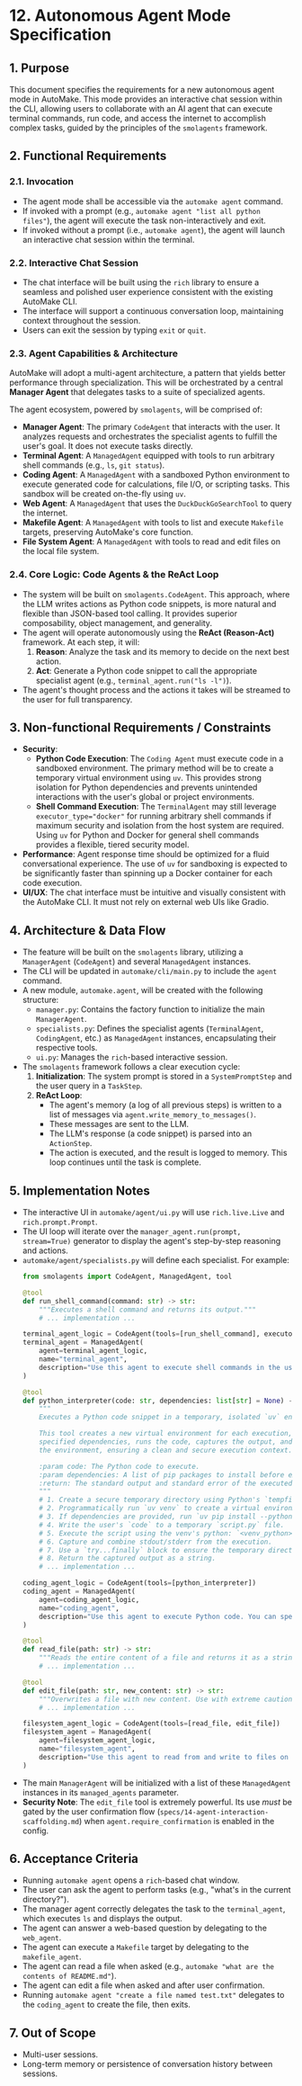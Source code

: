 # 12. Autonomous Agent Mode Specification

## 1. Purpose
This document specifies the requirements for a new autonomous agent mode in AutoMake. This mode provides an interactive chat session within the CLI, allowing users to collaborate with an AI agent that can execute terminal commands, run code, and access the internet to accomplish complex tasks, guided by the principles of the `smolagents` framework.

## 2. Functional Requirements

### 2.1. Invocation
- The agent mode shall be accessible via the `automake agent` command.
- If invoked with a prompt (e.g., `automake agent "list all python files"`), the agent will execute the task non-interactively and exit.
- If invoked without a prompt (i.e., `automake agent`), the agent will launch an interactive chat session within the terminal.

### 2.2. Interactive Chat Session
- The chat interface will be built using the `rich` library to ensure a seamless and polished user experience consistent with the existing AutoMake CLI.
- The interface will support a continuous conversation loop, maintaining context throughout the session.
- Users can exit the session by typing `exit` or `quit`.

### 2.3. Agent Capabilities & Architecture
AutoMake will adopt a multi-agent architecture, a pattern that yields better performance through specialization. This will be orchestrated by a central **Manager Agent** that delegates tasks to a suite of specialized agents.

The agent ecosystem, powered by `smolagents`, will be comprised of:
- **Manager Agent**: The primary `CodeAgent` that interacts with the user. It analyzes requests and orchestrates the specialist agents to fulfill the user's goal. It does not execute tasks directly.
- **Terminal Agent**: A `ManagedAgent` equipped with tools to run arbitrary shell commands (e.g., `ls`, `git status`).
- **Coding Agent**: A `ManagedAgent` with a sandboxed Python environment to execute generated code for calculations, file I/O, or scripting tasks. This sandbox will be created on-the-fly using `uv`.
- **Web Agent**: A `ManagedAgent` that uses the `DuckDuckGoSearchTool` to query the internet.
- **Makefile Agent**: A `ManagedAgent` with tools to list and execute `Makefile` targets, preserving AutoMake's core function.
- **File System Agent**: A `ManagedAgent` with tools to read and edit files on the local file system.

### 2.4. Core Logic: Code Agents & the ReAct Loop
- The system will be built on `smolagents.CodeAgent`. This approach, where the LLM writes actions as Python code snippets, is more natural and flexible than JSON-based tool calling. It provides superior composability, object management, and generality.
- The agent will operate autonomously using the **ReAct (Reason-Act)** framework. At each step, it will:
    1.  **Reason**: Analyze the task and its memory to decide on the next best action.
    2.  **Act**: Generate a Python code snippet to call the appropriate specialist agent (e.g., `terminal_agent.run("ls -l")`).
- The agent's thought process and the actions it takes will be streamed to the user for full transparency.

## 3. Non-functional Requirements / Constraints
- **Security**:
  - **Python Code Execution**: The `Coding Agent` must execute code in a sandboxed environment. The primary method will be to create a temporary virtual environment using `uv`. This provides strong isolation for Python dependencies and prevents unintended interactions with the user's global or project environments.
  - **Shell Command Execution**: The `TerminalAgent` may still leverage `executor_type="docker"` for running arbitrary shell commands if maximum security and isolation from the host system are required. Using `uv` for Python and Docker for general shell commands provides a flexible, tiered security model.
- **Performance**: Agent response time should be optimized for a fluid conversational experience. The use of `uv` for sandboxing is expected to be significantly faster than spinning up a Docker container for each code execution.
- **UI/UX**: The chat interface must be intuitive and visually consistent with the AutoMake CLI. It must not rely on external web UIs like Gradio.

## 4. Architecture & Data Flow
- The feature will be built on the `smolagents` library, utilizing a `ManagerAgent` (`CodeAgent`) and several `ManagedAgent` instances.
- The CLI will be updated in `automake/cli/main.py` to include the `agent` command.
- A new module, `automake.agent`, will be created with the following structure:
  - `manager.py`: Contains the factory function to initialize the main `ManagerAgent`.
  - `specialists.py`: Defines the specialist agents (`TerminalAgent`, `CodingAgent`, etc.) as `ManagedAgent` instances, encapsulating their respective tools.
  - `ui.py`: Manages the `rich`-based interactive session.
- The `smolagents` framework follows a clear execution cycle:
    1. **Initialization**: The system prompt is stored in a `SystemPromptStep` and the user query in a `TaskStep`.
    2. **ReAct Loop**:
        - The agent's memory (a log of all previous steps) is written to a list of messages via `agent.write_memory_to_messages()`.
        - These messages are sent to the LLM.
        - The LLM's response (a code snippet) is parsed into an `ActionStep`.
        - The action is executed, and the result is logged to memory.
    This loop continues until the task is complete.

## 5. Implementation Notes
- The interactive UI in `automake/agent/ui.py` will use `rich.live.Live` and `rich.prompt.Prompt`.
- The UI loop will iterate over the `manager_agent.run(prompt, stream=True)` generator to display the agent's step-by-step reasoning and actions.
- `automake/agent/specialists.py` will define each specialist. For example:
  ```python
  from smolagents import CodeAgent, ManagedAgent, tool

  @tool
  def run_shell_command(command: str) -> str:
      """Executes a shell command and returns its output."""
      # ... implementation ...

  terminal_agent_logic = CodeAgent(tools=[run_shell_command], executor_type="docker")
  terminal_agent = ManagedAgent(
      agent=terminal_agent_logic,
      name="terminal_agent",
      description="Use this agent to execute shell commands in the user's terminal."
  )

  @tool
  def python_interpreter(code: str, dependencies: list[str] = None) -> str:
      """
      Executes a Python code snippet in a temporary, isolated `uv` environment.

      This tool creates a new virtual environment for each execution, installs any
      specified dependencies, runs the code, captures the output, and tears down
      the environment, ensuring a clean and secure execution context.

      :param code: The Python code to execute.
      :param dependencies: A list of pip packages to install before execution.
      :return: The standard output and standard error of the executed code.
      """
      # 1. Create a secure temporary directory using Python's `tempfile` module.
      # 2. Programmatically run `uv venv` to create a virtual environment inside the directory.
      # 3. If dependencies are provided, run `uv pip install --python <venv_python>` for each.
      # 4. Write the user's `code` to a temporary `script.py` file.
      # 5. Execute the script using the venv's python: `<venv_python> script.py`.
      # 6. Capture and combine stdout/stderr from the execution.
      # 7. Use a `try...finally` block to ensure the temporary directory is always deleted.
      # 8. Return the captured output as a string.
      # ... implementation ...

  coding_agent_logic = CodeAgent(tools=[python_interpreter])
  coding_agent = ManagedAgent(
      agent=coding_agent_logic,
      name="coding_agent",
      description="Use this agent to execute Python code. You can specify a list of pip packages to install."
  )

  @tool
  def read_file(path: str) -> str:
      """Reads the entire content of a file and returns it as a string."""
      # ... implementation ...

  @tool
  def edit_file(path: str, new_content: str) -> str:
      """Overwrites a file with new content. Use with extreme caution."""
      # ... implementation ...

  filesystem_agent_logic = CodeAgent(tools=[read_file, edit_file])
  filesystem_agent = ManagedAgent(
      agent=filesystem_agent_logic,
      name="filesystem_agent",
      description="Use this agent to read from and write to files on the local filesystem."
  )
  ```
- The main `ManagerAgent` will be initialized with a list of these `ManagedAgent` instances in its `managed_agents` parameter.
- **Security Note**: The `edit_file` tool is extremely powerful. Its use *must* be gated by the user confirmation flow (`specs/14-agent-interaction-scaffolding.md`) when `agent.require_confirmation` is enabled in the config.

## 6. Acceptance Criteria
- Running `automake agent` opens a `rich`-based chat window.
- The user can ask the agent to perform tasks (e.g., "what's in the current directory?").
- The manager agent correctly delegates the task to the `terminal_agent`, which executes `ls` and displays the output.
- The agent can answer a web-based question by delegating to the `web_agent`.
- The agent can execute a `Makefile` target by delegating to the `makefile_agent`.
- The agent can read a file when asked (e.g., `automake "what are the contents of README.md"`).
- The agent can edit a file when asked and after user confirmation.
- Running `automake agent "create a file named test.txt"` delegates to the `coding_agent` to create the file, then exits.

## 7. Out of Scope
- Multi-user sessions.
- Long-term memory or persistence of conversation history between sessions.

